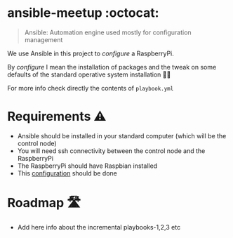 # ansible-meetup :octocat:

> Ansible: Automation engine used mostly for configuration management 

We use Ansible in this project to *configure* a RaspberryPi.

By *configure* I mean the installation of packages and the tweak on some defaults of the standard operative system installation :woman_technologist:

For more info check directly the contents of `playbook.yml`

# Requirements :warning:
 - Ansible should be installed in your standard computer (which will be the control node)
 - You will need ssh connectivity between the control node and the RaspberryPi 
 - The RaspberryPi should have Raspbian installed
 - This [configuration](./PRECONFIG.md) should be done

# Roadmap :motorway:
- Add here info about the incremental playbooks-1,2,3 etc
